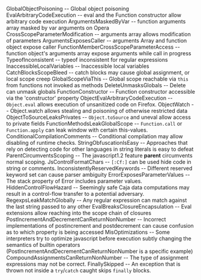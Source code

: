 GlobalObjectPoisoning -- Global object poisoning
EvalArbitraryCodeExecution -- eval and the Function constructor allow arbitrary code execution
ArgumentsMaskedByVar -- function arguments array masked by var arguments on Opera
CrossScopeParameterModification -- arguments array allows modification of parameters
ArgumentsExposesCaller -- arguments Array and function object expose caller
FunctionMemberCrossScopeParameterAccess -- function object's arguments array expose arguments while call in progress
TypeofInconsistent -- typeof inconsistent for regular expressions
InaccessibleLocalVariables -- Inaccessible local variables
CatchBlocksScopeBleed -- catch blocks may cause global assignment, or local scope creep
GlobalScopeViaThis -- Global scope reachable via `this` from functions not invoked as methods
DeleteUnmasksGlobals -- Delete can unmask globals
FunctionConstructor -- Function constructor accessible via the 'constructor' property
ObjectEvalArbitraryCodeExecution -- `Object.eval` allows execution of unsanitized code on Firefox.
ObjectWatch -- Object.watch allows stealing and poisoning of otherwise restricted data
ObjectToSourceLeaksPrivates -- `Object.toSource` and uneval allow access to private fields
FunctionMethodsLeakGlobalScope -- `Function.call` or `Function.apply` can leak window with certain this-values.
ConditionalCompilationComments -- Conditional compilation may allow disabling of runtime checks.
StringObfuscationIsEasy -- Approaches that rely on detecting code for other languages in string literals is easy to defeat
ParentCircumventsScoping -- The javascript1.2 feature __parent__ circumvents normal scoping.
JsControlFormatChars -- `[:Cf:]` can be used hide code in string or comments.
InconsistentlyReservedKeywords -- Different reserved keyword set can cause parser ambiguity
ErrorExposesParameterValues -- The stack property of Error includes parameter values.
HiddenControlFlowHazard -- Seemingly safe Caja data computations may result in a control-flow transfer to a potential adversary.
RegexpsLeakMatchGlobally -- Any regular expression can match against the last string passed to any other
EvalBreaksClosureEncapsulation -- Eval extensions allow reaching into the scope chain of closures
PostIncrementAndDecrementCanReturnNonNumber -- Incorrect implementations of postincrement and postdecrement can cause confusion as to which property is being accessed
MisOptimizations -- Some interpreters try to optimize javascript before execution subtly changing the semantics of builtin operators (PostIncrementAndDecrementCanReturnNonNumber is a specific example)
CompoundAssignmentsCanReturnNonNumber -- The type of assignment expressions may not be correct.
FinallySkipped -- An exception that is thrown not inside a `try`/`catch` caught skips `finally` blocks.
